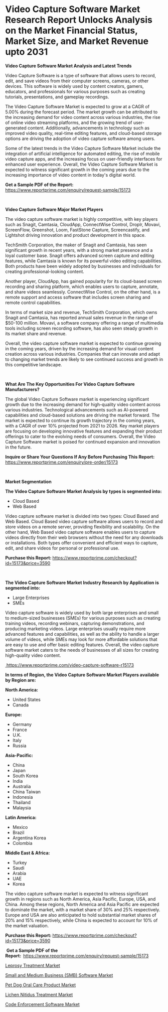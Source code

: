 <p><h1>Video Capture Software Market Research Report Unlocks Analysis on the Market Financial Status, Market Size, and Market Revenue upto 2031</h1></p><p><strong>Video Capture Software Market Analysis and Latest Trends</strong></p>
<p><p>Video Capture Software is a type of software that allows users to record, edit, and save videos from their computer screens, cameras, or other devices. This software is widely used by content creators, gamers, educators, and professionals for various purposes such as creating tutorials, presentations, and gameplay recordings.</p><p>The Video Capture Software Market is expected to grow at a CAGR of 5.00% during the forecast period. The market growth can be attributed to the increasing demand for video content across various industries, the rise of online video streaming platforms, and the growing trend of user-generated content. Additionally, advancements in technology such as improved video quality, real-time editing features, and cloud-based storage options are driving the adoption of video capture software among users.</p><p>Some of the latest trends in the Video Capture Software Market include the integration of artificial intelligence for automated editing, the rise of mobile video capture apps, and the increasing focus on user-friendly interfaces for enhanced user experience. Overall, the Video Capture Software Market is expected to witness significant growth in the coming years due to the increasing importance of video content in today's digital world.</p></p>
<p><strong>Get a Sample PDF of the Report:&nbsp;</strong> <a href="https://www.reportprime.com/enquiry/request-sample/15173">https://www.reportprime.com/enquiry/request-sample/15173</a></p>
<p>&nbsp;</p>
<p><strong>Video Capture Software Major Market Players</strong></p>
<p><p>The video capture software market is highly competitive, with key players such as Snagit, Camtasia, CloudApp, ConnectWise Control, Droplr, Movavi, ScreenFlow, Greenshot, Loom, FastStone Capture, Screencastify, and Lightshot driving innovation and product development in this space.</p><p>TechSmith Corporation, the maker of Snagit and Camtasia, has seen significant growth in recent years, with a strong market presence and a loyal customer base. Snagit offers advanced screen capture and editing features, while Camtasia is known for its powerful video editing capabilities. Both products have been widely adopted by businesses and individuals for creating professional-looking content.</p><p>Another player, CloudApp, has gained popularity for its cloud-based screen recording and sharing platform, which enables users to capture, annotate, and share videos seamlessly. ConnectWise Control, on the other hand, is a remote support and access software that includes screen sharing and remote control capabilities.</p><p>In terms of market size and revenue, TechSmith Corporation, which owns Snagit and Camtasia, has reported annual sales revenue in the range of $50-100 million. Movavi, a software company offering a range of multimedia tools including screen recording software, has also seen steady growth in its market share and revenue.</p><p>Overall, the video capture software market is expected to continue growing in the coming years, driven by the increasing demand for visual content creation across various industries. Companies that can innovate and adapt to changing market trends are likely to see continued success and growth in this competitive landscape.</p></p>
<p>&nbsp;</p>
<p><strong>What Are The Key Opportunities For Video Capture Software Manufacturers?</strong></p>
<p><p>The global Video Capture Software market is experiencing significant growth due to the increasing demand for high-quality video content across various industries. Technological advancements such as AI-powered capabilities and cloud-based solutions are driving the market forward. The market is expected to continue its growth trajectory in the coming years, with a CAGR of over 10% projected from 2021 to 2026. Key market players are focusing on developing innovative features and expanding their product offerings to cater to the evolving needs of consumers. Overall, the Video Capture Software market is poised for continued expansion and innovation in the future.</p></p>
<p><strong>Inquire or Share Your Questions If Any Before Purchasing This Report:</strong> <a href="https://www.reportprime.com/enquiry/pre-order/15173">https://www.reportprime.com/enquiry/pre-order/15173</a></p>
<p>&nbsp;</p>
<p><strong>Market Segmentation</strong></p>
<p><strong>The Video Capture Software Market Analysis by types is segmented into:</strong></p>
<p><ul><li>Cloud Based</li><li>Web Based</li></ul></p>
<p><p>Video capture software market is divided into two types: Cloud Based and Web Based. Cloud Based video capture software allows users to record and store videos on a remote server, providing flexibility and scalability. On the other hand, Web Based video capture software enables users to capture videos directly from their web browsers without the need for any downloads or installations. Both types offer convenient and efficient ways to capture, edit, and share videos for personal or professional use.</p></p>
<p><strong>Purchase this Report:&nbsp;</strong><a href="https://www.reportprime.com/checkout?id=15173&price=3590">https://www.reportprime.com/checkout?id=15173&price=3590</a></p>
<p>&nbsp;</p>
<p><strong>The Video Capture Software Market Industry Research by Application is segmented into:</strong></p>
<p><ul><li>Large Enterprises</li><li>SMEs</li></ul></p>
<p><p>Video capture software is widely used by both large enterprises and small to medium-sized businesses (SMEs) for various purposes such as creating training videos, recording webinars, capturing demonstrations, and producing marketing videos. Large enterprises usually require more advanced features and capabilities, as well as the ability to handle a larger volume of videos, while SMEs may look for more affordable solutions that are easy to use and offer basic editing features. Overall, the video capture software market caters to the needs of businesses of all sizes for creating high-quality video content.</p></p>
<p><a href="https://www.reportprime.com/video-capture-software-r15173">&nbsp;https://www.reportprime.com/video-capture-software-r15173</a></p>
<p><strong>In terms of Region, the Video Capture Software Market Players available by Region are:</strong></p>
<p>
    <p> <strong> North America: </strong>
        <ul>
            <li>United States</li>
            <li>Canada</li>
        </ul>
        </p> 
    <p> <strong> Europe: </strong>
        <ul>
            <li>Germany</li>
            <li>France</li>
            <li>U.K.</li>
            <li>Italy</li>
            <li>Russia</li>
        </ul>
        </p> 
    <p> <strong> Asia-Pacific: </strong>
        <ul>
            <li>China</li>
            <li>Japan</li>
            <li>South Korea</li>
            <li>India</li>
            <li>Australia</li>
            <li>China Taiwan</li>
            <li>Indonesia</li>
            <li>Thailand</li>
            <li>Malaysia</li>
        </ul>
        </p> 
    <p> <strong> Latin America: </strong>
        <ul>
            <li>Mexico</li>
            <li>Brazil</li>
            <li>Argentina Korea</li>
            <li>Colombia</li>
        </ul>
        </p> 
    <p> <strong> Middle East & Africa: </strong>
        <ul>
            <li>Turkey</li>
            <li>Saudi</li>
            <li>Arabia</li>
            <li>UAE</li>
            <li>Korea</li>
        </ul>
    </p>
    </p>
<p><p>The video capture software market is expected to witness significant growth in regions such as North America, Asia Pacific, Europe, USA, and China. Among these regions, North America and Asia Pacific are expected to dominate the market, with a market share of 30% and 25% respectively. Europe and USA are also anticipated to hold substantial market shares of 20% and 15% respectively, while China is expected to account for 10% of the market valuation.</p></p>
<p><strong>Purchase this Report: </strong><a href="https://www.reportprime.com/checkout?id=15173&price=3590">https://www.reportprime.com/checkout?id=15173&price=3590</a></p>
<p>&nbsp;<strong>Get a Sample PDF of the Report:&nbsp;&nbsp;</strong><a href="https://www.reportprime.com/enquiry/request-sample/15173">https://www.reportprime.com/enquiry/request-sample/15173</a></p>
<p><strong></strong></p>
<p><p><a href="https://issuu.com/reportprime-2/docs/leprosy-treatment-market-size-2030.pptx">Leprosy Treatment Market</a></p><p><a href="https://medium.com/@chiragreportprime/small-and-medium-business-smb-software-market-overview-global-market-trends-and-future-prospects-219f3c9b2a83">Small and Medium Business (SMB) Software Market</a></p><p><a href="https://medium.com/@raperang95/global-pet-dog-oral-care-product-market-size-and-market-trends-analysis-by-regional-outlook-0ec58ddafc48">Pet Dog Oral Care Product Market</a></p><p><a href="https://issuu.com/reportprime-2/docs/lichen-nitidus-treatment-market-size-2030.pptx">Lichen Nitidus Treatment Market</a></p><p><a href="https://www.linkedin.com/pulse/code-enforcement-software-market-global-regional-analysis-gvxqf">Code Enforcement Software Market</a></p></p>
